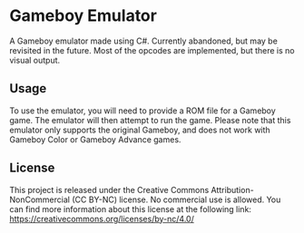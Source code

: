 # Gameboy Emulator

A Gameboy emulator made using C#. Currently abandoned, but may be revisited in the future. Most of the opcodes are implemented, but there is no visual output.

## Usage

To use the emulator, you will need to provide a ROM file for a Gameboy game. The emulator will then attempt to run the game. Please note that this emulator only supports the original Gameboy, and does not work with Gameboy Color or Gameboy Advance games.

## License

This project is released under the Creative Commons Attribution-NonCommercial (CC BY-NC) license. No commercial use is allowed. You can find more information about this license at the following link: https://creativecommons.org/licenses/by-nc/4.0/
